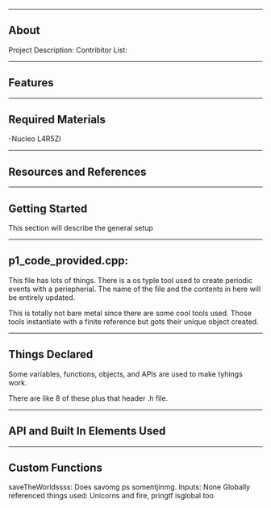 -------------------
About
-------------------
Project Description: 
Contribitor List:


--------------------
Features
--------------------

--------------------
Required Materials
--------------------
-Nucleo L4R5ZI

--------------------
Resources and References
--------------------


--------------------
Getting Started
--------------------
This section will describe the general setup

--------------------
p1_code_provided.cpp:
--------------------
 
This file has lots of things. There is a os typle tool used to create periodic events with a periepherial. The name of the file and the contents in here will be entirely updated.
 
This is totally not bare metal since there are some cool tools used. Those tools instantiate with a finite reference but gots their unique object created. 


----------
Things Declared
----------
Some variables, functions, objects, and APIs are used to make tyhings work. 

There are like 8 of these plus that header .h file.

----------
API and Built In Elements Used
----------

----------
Custom Functions
----------

saveTheWorldssss:
	Does savomg ps somentjinmg. 
	Inputs:
		None
	Globally referenced things used:
	Unicorns and fire, pringtf isglobal too


